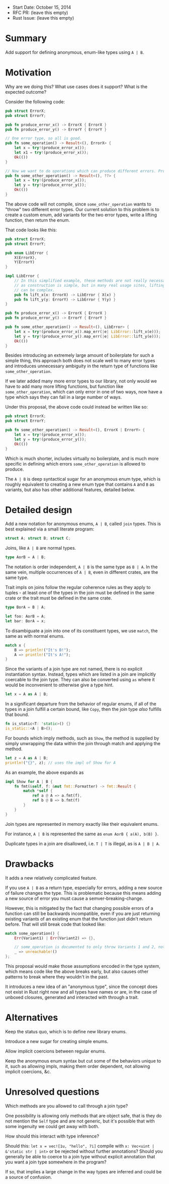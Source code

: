 - Start Date: October 15, 2014
- RFC PR: (leave this empty)
- Rust Issue: (leave this empty)

# Summary

Add support for defining anonymous, enum-like types using `A | B`.

# Motivation

Why are we doing this? What use cases does it support? What is the expected outcome?

Consider the following code:

```rust
pub struct ErrorX;
pub struct ErrorY;

pub fn produce_error_x() -> ErrorX { ErrorX }
pub fn produce_error_y() -> ErrorY { ErrorY }

// One error type, so all is good.
pub fn some_operation() -> Result<(), ErrorX> {
    let x = try!(produce_error_x());
    let x1 = try!(produce_error_x());
    Ok(())
}

// Now we want to do operations which can produce different errors. Problem.
pub fn some_other_operation() -> Result<(), ??> {
    let x = try!(produce_error_x());
    let y = try!(produce_error_y());
    Ok(())
}
```

The above code will not compile, since `some_other_operation` wants to "throw"
two different error types. Our current solution to this problem is to create
a custom enum, add variants for the two error types, write a lifting function,
then return the enum.

That code looks like this:

```rust
pub struct ErrorX;
pub struct ErrorY;

pub enum LibError {
    X(ErrorX),
    Y(ErrorY)
}

impl LibError {
    // In this simplified example, these methods are not really necessary,
    // as construction is simple, but in many real usage sites, lifting
    // can be complex.
    pub fn lift_x(x: ErrorX) -> LibError { X(x) }
    pub fn lift_y(y: ErrorY) -> LibError { Y(y) }
}

pub fn produce_error_x() -> ErrorX { ErrorX }
pub fn produce_error_y() -> ErrorY { ErrorY }

pub fn some_other_operation() -> Result<(), LibError> {
    let x = try!(produce_error_x().map_err(|e| LibError::lift_x(e)));
    let y = try!(produce_error_y().map_err(|e| LibError::lift_y(e)));
    Ok(())
}
```

Besides introducing an extremely large amount of boilerplate for such a simple
thing, this approach both does not scale well to many error types and introduces
unnecessary ambiguity in the return type of functions like `some_other_operation`.

If we later added many more error types to our library, not only would we
have to add many more lifting functions, but function like
`some_other_operation`, which can only error in one of two ways, now have a
type which says they can fail in a large number of ways.

Under this proposal, the above code could instead be written like so:

```rust
pub struct ErrorX;
pub struct ErrorY;

pub fn some_other_operation() -> Result<(), ErrorX | ErrorY> {
    let x = try!(produce_error_x());
    let y = try!(produce_error_y());
    Ok(())
}
```

Which is much shorter, includes virtually no boilerplate, and is much more
specific in defining which errors `some_other_operation` is allowed to produce.

The `A | B` is deep syntactical sugar for an anonymous enum type, which is
roughly equivalent to creating a new enum type that contains `A` and `B` as
variants, but also has other additional features, detailed below.

# Detailed design

Add a new notation for anonymous enums, `A | B`, called `join` types. This is best
explained via a small literate program:

```rust
struct A; struct B; struct C;
```

Joins, like `A | B` are normal types.

```rust
type AorB = A | B;
```

The notation is order independent, `A | B` is the same type as `B | A`.
In the same vein, multiple occurrences of `A | B`, even in different crates,
are the same type.

Trait impls on joins follow the regular coherence rules as they apply to
tuples - at least one of the types in the join must be defined in the
same crate or the trait must be defined in the same crate.

```rust
type BorA = B | A;

let foo: AorB = A;
let bar: BorA = x;
```

To disambiguate a join into one of its constituent types, we use `match`,
the same as with normal enums.

```rust
match x {
    B => println!("It's B!");
    A => println!("It's A!");
}
```

Since the variants of a join type are not named, there is no explicit
instantiation syntax. Instead, types which are listed in a join are
implicitly coercable to the join type. They can also be converted using
`as` where it would be inconvenient to otherwise give a type hint.

```rust
let x = A as A | B;
```

In a significant departure from the behavior of regular enums, if all of the
types in a join fulfill a certain bound, like `Copy`, then the join type
*also* fulfills that bound.

```rust
fn is_static<T: 'static>() {}
is_static::<A | B>();
```

For bounds which imply methods, such as `Show`, the method is supplied by
simply unwrapping the data within the join through match and applying the
method.

```rust
let z = A as A | B;
println!("{}", z); // uses the impl of Show for A
```

As an example, the above expands as 

```rust
impl Show for A | B {
    fn fmt(&self, f: &mut fmt::Formatter) -> fmt::Result {
        match *self {
            ref a @ A => a.fmt(f),
            ref b @ B => b.fmt(f)
        }
    }
}
```

Join types are represented in memory exactly like their equivalent enums.

For instance, `A | B` is represented the same as `enum AorB { a(A), b(B) }`.

Duplicate types in a join are disallowed, i.e. `T | T` is illegal, as is
`A | B | A`.

# Drawbacks

It adds a new relatively complicated feature.

If you use `A | B` as a return type, especially for errors, adding a new
source of failure changes the type. This is problematic because this means
adding a new source of error you must cause a semver-breaking-change.

However, this is mitigated by the fact that changing possible errors of a
function can still be backwards incompatible, even if you are just returning
existing variants of an existing enum that the function just didn't return
before. That will still break code that looked like:

```rust
match some_operation() {
    Err(Variant1) | Err(Variant2) => {},

    // some_operation is documented to only throw Variants 1 and 2, not 3 or 4
    _ => unreachable!()
};
```

This proposal would make those assumptions encoded in the type system, which
means code like the above breaks early, but also causes other patterns to
break where they wouldn't in the past.

It introduces a new idea of an "anonymous type", since the concept does
not exist in Rust right now and all types have names or are, in the case
of unboxed closures, generated and interacted with through a trait.

# Alternatives

Keep the status quo, which is to define new library enums.

Introduce a new sugar for creating simple enums.

Allow implicit coercions between regular enums.

Keep the anonymous enum syntax but cut some of the behaviors
unique to it, such as allowing impls, making them order dependent,
not allowing implicit coercions, &c.

# Unresolved questions

Which methods are you allowed to call through a join type?

One possibility is allowing only methods that are object safe, that is
they do not mention the `Self` type and are not generic, but it's possible
that with some ingenuity we could get away with both.

How should this interact with type inference?

Should this: `let x = vec![1u, "hello", 7i]` compile with
`x: Vec<uint | &'static str | int>` or be rejected without further
annotations? Should you generally be able to coerce to a join type
without explicit annotation that you want a join type somewhere in
the program?

If so, that implies a large change in the way types are inferred
and could be a source of confusion.

